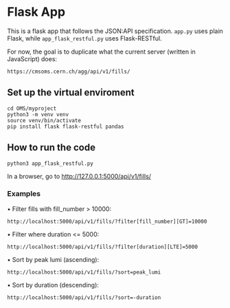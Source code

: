 # Flask App
This is a flask app that follows the JSON:API specification. `app.py` uses plain Flask, while `app_flask_restful.py` uses Flask-RESTful.

For now, the goal is to duplicate what the current server (written in JavaScript) does:
```
https://cmsoms.cern.ch/agg/api/v1/fills/
```

## Set up the virtual enviroment
```
cd OMS/myproject
python3 -m venv venv
source venv/bin/activate
pip install flask flask-restful pandas
```

## How to run the code 
```
python3 app_flask_restful.py
```
In a browser, go to http://127.0.0.1:5000/api/v1/fills/

### Examples 
• Filter fills with fill_number > 10000:
```
http://localhost:5000/api/v1/fills/?filter[fill_number][GT]=10000
```
• Filter where duration <= 5000:
```
http://localhost:5000/api/v1/fills/?filter[duration][LTE]=5000
```
• Sort by peak lumi (ascending):
```
http://localhost:5000/api/v1/fills/?sort=peak_lumi
```
• Sort by duration (descending):
```
http://localhost:5000/api/v1/fills/?sort=-duration
```

